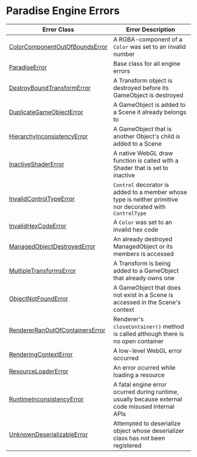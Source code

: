 # Paradise Engine Errors

| Error Class                       | Error Description                                                                                         |
| --------------------------------- | --------------------------------------------------------------------------------------------------------- |
| [ColorComponentOutOfBoundsError]  | A RGBA-component of a `Color` was set to an invalid number                                                |
| [ParadiseError]                   | Base class for all engine errors                                                                          |
| [DestroyBoundTransformError]      | A Transform object is destroyed before its GameObject is destroyed                                        |
| [DuplicateGameObjectError]        | A GameObject is added to a Scene it already belongs to                                                    |
| [HierarchyInconsistencyError]     | A GameObject that is another Object's child is added to a Scene                                           |
| [InactiveShaderError]             | A native WebGL draw function is called with a Shader that is set to inactive                              |
| [InvalidControlTypeError]         | `Control` decorator is added to a member whose type is neither primitive nor decorated with `ControlType` |
| [InvalidHexCodeError]             | A `Color` was set to an invalid hex code                                                                  |
| [ManagedObjectDestroyedError]     | An already destroyed ManagedObject or its members is accessed                                             |
| [MultipleTransformsError]         | A Transform is being added to a GameObject that already owns one                                          |
| [ObjectNotFoundError]             | A GameObject that does not exist in a Scene is accessed in the Scene's context                            |
| [RendererRanOutOfContainersError] | Renderer's `closeContainer()` method is called although there is no open container                        |
| [RenderingContextError]           | A low-level WebGL error occurred                                                                          |
| [ResourceLoaderError]             | An error ocurred while loading a resource                                                                 |
| [RuntimeInconsistencyError]       | A fatal engine error ocurred during runtime, usually because external code misused internal APIs          |
| [UnknownDeserializableError]      | Attempted to deserialize object whose deserializer class has not been registered                          |

[paradiseerror]: ./paradise-error.ts
[colorcomponentoutofboundserror]: ./color-component-out-of-bounds.ts
[destroyboundtransformerror]: ./destroy-bound-transform.ts
[duplicategameobjecterror]: ./duplicate-game-object.ts
[hierarchyinconsistencyerror]: ./hierarchy-inconsistency.ts
[inactiveshadererror]: ./inactive-shader.ts
[invalidcontroltypeerror]: './invalid-control-type.ts
[invalidhexcodeerror]: './invalid-hex-code.ts'
[managedobjectdestroyederror]: ./managed-object-destroyed.ts
[multipletransformserror]: ./multiple-transforms.ts
[objectnotfounderror]: ./object-not-found.ts
[rendererranoutofcontainerserror]: ./renderer-ran-out-of-containers.ts
[renderingcontexterror]: ./rendering-context.ts
[resourceloadererror]: ./resource-loader.ts
[runtimeinconsistencyerror]: ./runtime-inconsistency.ts
[unknowndeserializableerror]: './unknown-deserializable.ts
